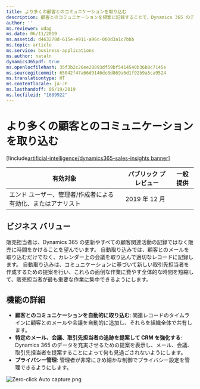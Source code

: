 ```yaml
---
title: より多くの顧客とのコミュニケーションを取り込む
description: 顧客とのコミュニケーションを頻繁に記録することで、Dynamics 365 のデータ品質が向上し、その結果として分析情報が強化されます。 自動取り込みにより、販売担当者は、共有対象をきめ細かく制御しながら、より多くの顧客とのコミュニケーションを取り込み、Dynamics 365 を労力なしで更新できます。
author: ''
ms.reviewer: udag
ms.date: 06/11/2019
ms.assetid: d463278d-615e-e911-a96c-000d3a1c7bbb
ms.topic: article
ms.service: business-applications
ms.author: nataln
dynamics365pdf: true
ms.openlocfilehash: 35f3b2c26ee20893df59bf5414540b36b8c7145e
ms.sourcegitcommit: 65042f47a66d9146de8d869a6d1f92b9a5ca9524
ms.translationtype: HT
ms.contentlocale: ja-JP
ms.lasthandoff: 06/19/2019
ms.locfileid: "1689922"
---
```

# <a name="capture-more-customer-communications"></a>より多くの顧客とのコミュニケーションを取り込む
[!include[artificial-intelligence/dynamics365-sales-insights banner](../includes/artificial-intelligence/dynamics365-sales-insights.md)]

| 有効対象    |  パブリック プレビュー | 一般提供 | 
| ---------- | ---------- |---------- |
|エンド ユーザー、管理者/作成者による有効化、またはアナリスト|2019 年 12 月| |


## <a name="business-value"></a>ビジネス バリュー
<!-- bv start -->
販売担当者は、Dynamics 365 の更新やすべての顧客関連活動の記録ではなく販売に時間をかけることを望んでいます。 自動取り込みでは、顧客とのメールを取り込むだけでなく、カレンダー上の会議を取り込んで適切なレコードに記録します。 自動取り込みは、コミュニケーションに基づいて新しい取引先担当者を作成するための提案を行い、これらの面倒な作業に費やす全体的な時間を短縮して、販売担当者が最も重要な作業に集中できるようにします。 
<!-- bv end -->



## <a name="feature-details"></a>機能の詳細
<!--feature detail start -->
- **顧客とのコミュニケーションを自動的に取り込む**: 関連レコードのタイムラインに顧客とのメールや会議を自動的に追加し、それらを組織全体で共有します。
- **特定のメール、会議、取引先担当者の追跡を提案して CRM を強化する**: Dynamics 365 のデータを充実させるための提案を表示し、メール、会議、取引先担当者を提案することによって何も見過ごされないようにします。
- **プライバシー管理**: 管理者が非常にきめ細かな制御でプライバシー設定を管理できるようにします。
<!--feature detail end -->

![Zero-click Auto capture.png](media/zero-click-auto-capture.png "Zero-click Auto capture.png")
<!-- Picture 1 -->










